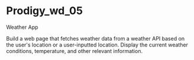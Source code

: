 # Prodigy_wd_05

Weather App

Build a web page that fetches weather data from a weather API based on the user's location or a user-inputted location. 
Display the current weather conditions, temperature, and other relevant information.
